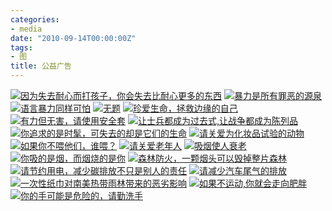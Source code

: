 ```yaml
---
categories:
- media
date: "2010-09-14T00:00:00Z"
tags:
- 图
title: 公益广告
---
```


[![因为失去耐心而打孩子，你会失去比耐心更多的东西](http://lh4.ggpht.com/_oKL9t7fM3TU/TI8pugj6IlI/AAAAAAAABFM/iCJBIcxEXkY/s160-c/2010091414544670554.jpg)](http://lh4.ggpht.com/_oKL9t7fM3TU/TI8pugj6IlI/AAAAAAAABFM/iCJBIcxEXkY/2010091414544670554.jpg?imgmax=640 "因为失去耐心而打孩子，你会失去比耐心更多的东西")
[![暴力是所有罪恶的源泉](http://lh4.ggpht.com/_oKL9t7fM3TU/TI8xihrGYZI/AAAAAAAABG4/xwML5anPsw4/s160-c/2010091415523170554.jpg)](http://lh4.ggpht.com/_oKL9t7fM3TU/TI8xihrGYZI/AAAAAAAABG4/xwML5anPsw4/2010091415523170554.jpg?imgmax=640 "暴力是所有罪恶的源泉")
[![语言暴力同样可怕](http://lh5.ggpht.com/_oKL9t7fM3TU/TI8purQjsQI/AAAAAAAABFI/YanumatCuPs/s160-c/2010091414591670554.jpg)](http://lh5.ggpht.com/_oKL9t7fM3TU/TI8purQjsQI/AAAAAAAABFI/YanumatCuPs/2010091414591670554.jpg?imgmax=640 "语言暴力同样可怕")
[![无题](http://lh4.ggpht.com/_oKL9t7fM3TU/TI8xihqCNCI/AAAAAAAABG8/b3iFAMABuvk/s160-c/2010091415582870554.jpg)](http://lh4.ggpht.com/_oKL9t7fM3TU/TI8xihqCNCI/AAAAAAAABG8/b3iFAMABuvk/2010091415582870554.jpg?imgmax=640 "无题")
[![珍爱生命，拯救边缘的自己](http://lh5.ggpht.com/_oKL9t7fM3TU/TI8puaycp4I/AAAAAAAABFA/Xe5ETEdCUhI/s160-c/2010091415271970554.jpg)](http://lh5.ggpht.com/_oKL9t7fM3TU/TI8puaycp4I/AAAAAAAABFA/Xe5ETEdCUhI/2010091415271970554.jpg?imgmax=640 "珍爱生命，拯救边缘的自己")
[![有力但无害，请使用安全套](http://lh5.ggpht.com/_oKL9t7fM3TU/TI8qSsxvYCI/AAAAAAAABFo/LXgHJ_2bq5Q/s160-c/2010091414582570554.jpg)](http://lh5.ggpht.com/_oKL9t7fM3TU/TI8qSsxvYCI/AAAAAAAABFo/LXgHJ_2bq5Q/2010091414582570554.jpg?imgmax=640 "有力但无害，请使用安全套")
[![让士兵都成为过去式,让战争都成为陈列品](http://lh3.ggpht.com/_oKL9t7fM3TU/TI8q0UfqgQI/AAAAAAAABF8/NgiLX9UTjOw/s160-c/2010091415355570554.jpg)](http://lh3.ggpht.com/_oKL9t7fM3TU/TI8q0UfqgQI/AAAAAAAABF8/NgiLX9UTjOw/2010091415355570554.jpg?imgmax=640 "让士兵都成为过去式,让战争都成为陈列品")
[![你追求的是时髦，可失去的却是它们的生命](http://lh6.ggpht.com/_oKL9t7fM3TU/TI8xjVip75I/AAAAAAAABHI/6TNXelo_VDU/s160-c/2010091416011170554.jpg)](http://lh6.ggpht.com/_oKL9t7fM3TU/TI8xjVip75I/AAAAAAAABHI/6TNXelo_VDU/2010091416011170554.jpg?imgmax=640 "你追求的是时髦，可失去的却是它们的生命")
[![请关爱为化妆品试验的动物](http://lh6.ggpht.com/_oKL9t7fM3TU/TI8q0aZ1-WI/AAAAAAAABGA/N_gF9BQwXxs/s160-c/2010091415343670554.jpg)](http://lh6.ggpht.com/_oKL9t7fM3TU/TI8q0aZ1-WI/AAAAAAAABGA/N_gF9BQwXxs/2010091415343670554.jpg?imgmax=640 "请关爱为化妆品试验的动物")
[![如果你不喂他们，谁喂？](http://lh3.ggpht.com/_oKL9t7fM3TU/TI8pufuascI/AAAAAAAABFE/n6TKtdWwtxc/s160-c/2010091415283870554.jpg)](http://lh3.ggpht.com/_oKL9t7fM3TU/TI8pufuascI/AAAAAAAABFE/n6TKtdWwtxc/2010091415283870554.jpg?imgmax=640 "如果你不喂他们，谁喂？")
[![请关爱老年人](http://lh5.ggpht.com/_oKL9t7fM3TU/TI8q0iVnawI/AAAAAAAABGE/63FyqjYs2x8/s160-c/2010091415335770554.jpg)](http://lh5.ggpht.com/_oKL9t7fM3TU/TI8q0iVnawI/AAAAAAAABGE/63FyqjYs2x8/2010091415335770554.jpg?imgmax=640 "请关爱老年人")
[![吸烟使人衰老](http://lh6.ggpht.com/_oKL9t7fM3TU/TI8puETmWuI/AAAAAAAABE8/TDCow9zWxTQ/s160-c/2010091415310870554.jpg)](http://lh6.ggpht.com/_oKL9t7fM3TU/TI8puETmWuI/AAAAAAAABE8/TDCow9zWxTQ/2010091415310870554.jpg?imgmax=640 "吸烟使人衰老")
[![你吸的是烟，而烟烧的是你](http://lh5.ggpht.com/_oKL9t7fM3TU/TI8q0uZ3jHI/AAAAAAAABGI/5qKd9dAXFW0/s160-c/2010091415401970554.jpg)](http://lh5.ggpht.com/_oKL9t7fM3TU/TI8q0uZ3jHI/AAAAAAAABGI/5qKd9dAXFW0/2010091415401970554.jpg?imgmax=640 "你吸的是烟，而烟烧的是你")
[![森林防火，一颗烟头可以毁掉整片森林](http://lh6.ggpht.com/_oKL9t7fM3TU/TI8rL_nfK_I/AAAAAAAABGM/nTM-xKmqMy4/s160-c/2010091415473770554.jpg)](http://lh6.ggpht.com/_oKL9t7fM3TU/TI8rL_nfK_I/AAAAAAAABGM/nTM-xKmqMy4/2010091415473770554.jpg?imgmax=640 "森林防火，一颗烟头可以毁掉整片森林")
[![请节约用电，减少碳排放不只是别人的责任](http://lh3.ggpht.com/_oKL9t7fM3TU/TI8xiyFUOjI/AAAAAAAABHA/9YhuISIGP8k/s160-c/2010091416025770554.jpg)](http://lh3.ggpht.com/_oKL9t7fM3TU/TI8xiyFUOjI/AAAAAAAABHA/9YhuISIGP8k/2010091416025770554.jpg?imgmax=640 "请节约用电，减少碳排放不只是别人的责任")
[![请减少汽车尾气的排放](http://lh5.ggpht.com/_oKL9t7fM3TU/TI8xjCzB4ZI/AAAAAAAABHE/pk9CpgVtknE/s160-c/2010091416020870554.jpg)](http://lh5.ggpht.com/_oKL9t7fM3TU/TI8xjCzB4ZI/AAAAAAAABHE/pk9CpgVtknE/2010091416020870554.jpg?imgmax=640 "请减少汽车尾气的排放")
[![一次性纸巾对南美热带雨林带来的恶劣影响](http://lh6.ggpht.com/_oKL9t7fM3TU/TI8rMEHS1jI/AAAAAAAABGU/KXMxWYp7WoY/s160-c/2010091415484870554.jpg)](http://lh6.ggpht.com/_oKL9t7fM3TU/TI8rMEHS1jI/AAAAAAAABGU/KXMxWYp7WoY/2010091415484870554.jpg?imgmax=640 "一次性纸巾对南美热带雨林带来的恶劣影响")
[![如果不运动,你就会走向肥胖](http://lh3.ggpht.com/_oKL9t7fM3TU/TI8rMB8zSlI/AAAAAAAABGQ/OijzOKoJMSg/s160-c/2010091415465770554.jpg)](http://lh3.ggpht.com/_oKL9t7fM3TU/TI8rMB8zSlI/AAAAAAAABGQ/OijzOKoJMSg/2010091415465770554.jpg?imgmax=640 "如果不运动,你就会走向肥胖")
[![你的手可能是危险的，请勤洗手](http://lh4.ggpht.com/_oKL9t7fM3TU/TI8yJOz8zkI/AAAAAAAABHM/LAreum9cy24/s160-c/2010091415595570554.jpg)](http://lh4.ggpht.com/_oKL9t7fM3TU/TI8yJOz8zkI/AAAAAAAABHM/LAreum9cy24/2010091415595570554.jpg?imgmax=640 "你的手可能是危险的，请勤洗手")

